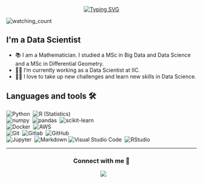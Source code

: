 
<p align="center">
<a href="https://git.io/typing-svg"><img src="https://readme-typing-svg.demolab.com?font=Georgia&weight=800&pause=1000&size=33&color=042D5E&width=370&height=100&lines=Hi+%2C+I'm+Paloma+%F0%9F%91%8B" alt="Typing SVG" /></a>
</p>
<p align="left"> 
<img src="https://komarev.com/ghpvc/?username=palmeg&color=brightgreen" alt="watching_count" />
 </p>

## I'm a Data Scientist 

- 📚 I am a Mathematician. I studied a MSc in Big Data and Data Science and a MSc in Differential Geometry.
- 👨‍💻 I’m currently working as a Data Scientist at IIC.
- 💪🏼 I love to take up new challenges and learn new skills in Data Science.


## Languages and tools 🛠️

![Python](https://img.shields.io/badge/-Python-05122A?style=flat&logo=python)&nbsp;
![R (Statistics)](https://img.shields.io/badge/-R-05122A?style=flat&logo=R&logoColor=276DC3)\
![numpy](https://img.shields.io/badge/Numpy-05122A?style=flat&logo=numpy)&nbsp;
![pandas](https://img.shields.io/badge/Pandas-05122A?style=flat&logo=pandas)&nbsp;
![scikit-learn](https://img.shields.io/badge/scikit_learn-05122A?style=flat&logo=scikit-learn&logoColor=orange)\
![Docker](https://img.shields.io/badge/-Docker-05122A?style=flat&logo=docker)&nbsp;
![AWS](https://img.shields.io/badge/-AWS-05122A?style=flat&logo=jupyter)&nbsp;\
![Git](https://img.shields.io/badge/-Git-05122A?style=flat&logo=git)&nbsp;
![Gitlab](https://img.shields.io/badge/-Gitlab-05122A?style=flat&logo=gitlab&logoColor=orange)&nbsp;
![GitHub](https://img.shields.io/badge/-GitHub-05122A?style=flat&logo=github)&nbsp;\
![Jupyter](https://img.shields.io/badge/-Jupyter-05122A?style=flat&logo=jupyter&logoColor=orange)&nbsp;
![Markdown](https://img.shields.io/badge/-Markdown-05122A?style=flat&logo=markdown)
![Visual Studio Code](https://img.shields.io/badge/-Visual%20Studio%20Code-05122A?style=flat&logo=visual-studio-code&logoColor=007ACC)&nbsp;
![RStudio](https://img.shields.io/badge/-RStudio-05122A?style=flat&logo=rstudio)&nbsp;
 
 -----

<h3 align="center" >Connect with me 🤝 </h3>

<p align="center">

 <div align="center"  class="icons-social" style="margin-left: 10px;">
        <a   target="_blank" href="https://www.linkedin.com/in/paloma-m-39075b176/">
			<img src="https://img.icons8.com/doodle/40/000000/linkedin--v2.png" style="margin-left: 10px;" ></a>
        <a style="margin-left: 10px;" target="_blank" href="">
      </div>

</p>


	

</div>
<!--
**palmeg/palmeg** is a ✨ _special_ ✨ repository because its `README.md` (this file) appears on your GitHub profile.




Here are some ideas to get you started:

- 🔭 I’m currently working on ...
- 🌱 I’m currently learning ...
- 👯 I’m looking to collaborate on ...
- 🤔 I’m looking for help with ...
- 💬 Ask me about ...
- 📫 How to reach me: ...
- 😄 Pronouns: ...
- ⚡ Fun fact: ...
-->
